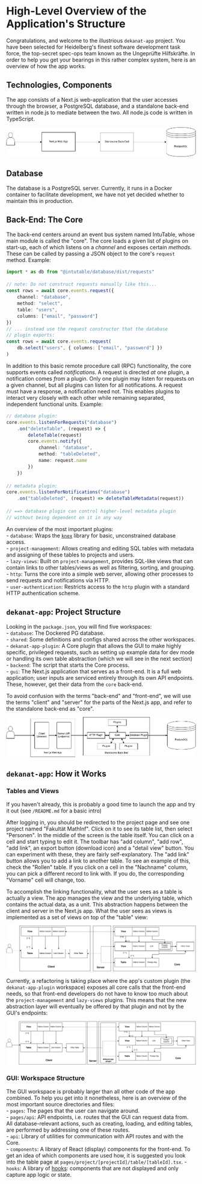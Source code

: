 # High-Level Overview of the Application's Structure

Congratulations, and welcome to the illustrious `dekanat-app` project.
You have been selected for Heidelberg's finest software development
task force, the top-secret spec-ops team known as the Ungeprüfte Hilfskräfte.
In order to help you get your bearings in this rather complex system, here
is an overview of how the app works.

## Technologies, Components
The app consists of a Next.js web-application that the user accesses through
the browser, a PostgreSQL database, and a standalone back-end written in
node.js to mediate between the two. All node.js code is written in TypeScript.

![Application Overview](overview_1.drawio.png)

## Database
The database is a PostgreSQL server. Currently, it runs in a Docker container
to facilitate development, we have not yet decided whether to maintain
this in production.

## Back-End: The Core
The back-end centers around an event bus system named IntuTable, whose
main module is called the "core". The core loads a given list of plugins
on start-up, each of which listens on a _channel_ and exposes certain
_methods_. These can be called by passing a JSON object to the
core's `request` method.
Example:
```typescript
import * as db from "@intutable/database/dist/requests"

// note: Do not construct requests manually like this...
const rows = await core.events.request({
    channel: "database",
    method: "select",
    table: "users",
    columns: ["email", "password"]
})
// ... instead use the request constructor that the database
// plugin exports:
const rows = await core.events.request(
    db.select("users", { columns: ["email", "password"] })
)
```
In addition to this basic remote procedure call (RPC) functionality, the
core supports events called _notifications_. A request is directed _at_
one plugin, a notification comes _from_ a plugin. Only one plugin may
listen for requests on a given channel, but all plugins can listen for
all notifications. A request must have a response, a notification need not.
This enables plugins to interact very closely with each other while
remaining separated, independent functional units.
Example:
```typescript
// database plugin:
core.events.listenForRequests("database")
    .on("deleteTable", (request) => {
        deleteTable(request)
        core.events.notify({
            channel: "database",
            method: "tableDeleted",
            name: request.name
        })
    })

// metadata plugin:
core.events.listenForNotifications("database")
    .on("tableDeleted", (request) => deleteTableMetadata(request))

// ==> database plugin can control higher-level metadata plugin
// without being dependent on it in any way
```
An overview of the most important plugins:  
    - `database`: Wraps the [`knex`](https://knexjs.org/) library for
    basic, unconstrained database access.  
    - `project-management`: Allows creating and editing SQL tables with
    metadata and assigning of these tables to projects and users.  
    - `lazy-views`: Built on `project-management`, provides SQL-like views
    that can contain links to other tables/views as well as filtering, sorting,
    and grouping.  
    - `http`: Turns the core into a simple web server, allowing other processes
    to send requests and notifications via HTTP.  
    - `user-authentication`: Restricts access to the `http` plugin with a
    standard HTTP authentication scheme.  

## `dekanat-app`: Project Structure
Looking in the `package.json`, you will find five workspaces:  
    - `database`: The Dockered PG database.  
    - `shared`: Some definitions and configs shared across the other
    workspaces.  
    - `dekanat-app-plugin`: A Core plugin that allows the GUI to make
    highly specific, privileged requests, such as setting up example
    data for dev mode or handling its own table abstraction (which
    we will see in the next section)  
    - `backend`: The script that starts the Core process.  
    - `gui`: The Next.js application that serves as a front-end. It is a
    full web application; user inputs are serviced entirely through its own
    API endpoints. These, however, get their data from the `core` back-end.  
  
To avoid confusion with the terms "back-end" and "front-end", we will use
the terms "client" and "server" for the parts of the Next.js app, and
refer to the standalone back-end as "core".

![Application Overview II: Components](overview_2.drawio.png)

## `dekanat-app`: How it Works
### Tables and Views
If you haven't already, this is probably a good time to launch the app and
try it out (see `/README.md` for a basic intro)

After logging in, you should be redirected to the project page and see one
project named "Fakultät MathInf". Click on it to see its table list, then
select "Personen". In the middle of the screen is the table itself.
You can click on a cell and start typing to edit it. The toolbar has
"add column", "add row", "add link", an export button (download icon) and
a "detail view" button. You can experiment with these, they are fairly
self-explanatory. The "add link" button allows you to add a link to another
table. To see an example of this, check the "Rollen" table. If you
click on a cell in the "Nachname" column, you can pick a different record
to link with. If you do, the corresponding "Vorname" cell will change, too.

To accomplish the linking functionality, what the user sees as a table
is actually a view. The app manages the view and the underlying table,
which contains the actual data, as a unit. This abstraction happens between
the client and server in the Next.js app. What the user sees as views
is implemented as a set of views on top of the "table" view:

![How Tables and Views are Implemented](tables_views_old.drawio.png)

Currently, a refactoring is taking place where the app's custom plugin
(the `dekanat-app-plugin` workspace) exposes all core calls that the
front-end needs, so that front-end developers do not have to know too much
about the `project-management` and `lazy-views` plugins. This means that
the new abstraction layer will eventually be offered by that plugin and not
by the GUI's endpoints:

![How Tables and Views are Implemented, v2](tables_views_new.drawio.png)

### GUI: Workspace Structure
The GUI workspace is probably larger than all other code of the
app combined. To help you get into it nonetheless, here is an overview of
the most important source directories and files:  
    - `pages`: The pages that the user can navigate around.  
    - `pages/api`: API endpoints, i.e. routes that the GUI can request data
    from. All database-relevant actions, such as creating, loading, and
    editing tables, are performed by addressing one of these routes.  
    - `api`: Library of utilities for communication with API routes and with
    the Core.  
    - `components`: A library of React (display) components for the front-end.
    To get an idea of which components are used how, it is suggested you
    look into the table page at
    `pages/project/[projectId]/table/[tableId].tsx`.
    - `hooks`: A library of [hooks](https://reactjs.org/docs/hooks-intro.html):
    components that are not displayed and only capture app logic or state.  

